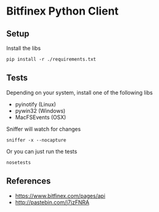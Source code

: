 # Bitfinex Python Client

## Setup

Install the libs

    pip install -r ./requirements.txt


## Tests

Depending on your system, install one of the following libs

- pyinotify (Linux)
- pywin32 (Windows)
- MacFSEvents (OSX)

Sniffer will watch for changes

    sniffer -x --nocapture

Or you can just run the tests

    nosetests

## References

- https://www.bitfinex.com/pages/api
- http://pastebin.com/j7jzFNRA
